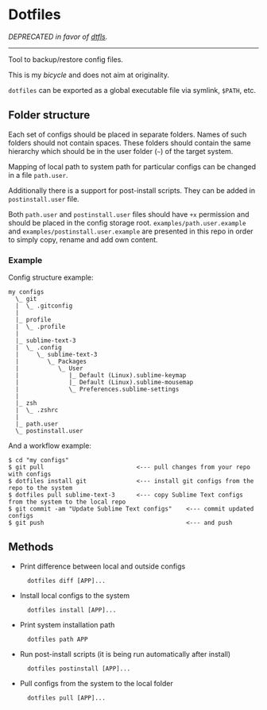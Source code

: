 # Dotfiles

*DEPRECATED in favor of [dtfls](https://github.com/phts/dtfls).*

---

Tool to backup/restore config files.

This is my _bicycle_ and does not aim at originality.

`dotfiles` can be exported as a global executable file via symlink, `$PATH`, etc.

## Folder structure

Each set of configs should be placed in separate folders.
Names of such folders should not contain spaces.
These folders should contain the same hierarchy which should be
in the user folder (`~`) of the target system.

Mapping of local path to system path for particular configs can be changed
in a file `path.user`.

Additionally there is a support for post-install scripts. They can be added in
`postinstall.user` file.

Both `path.user` and `postinstall.user` files should have `+x` permission
and should be placed in the config storage root.
`examples/path.user.example` and `examples/postinstall.user.example` are
presented in this repo in order to simply copy, rename and add own content.

### Example

Config structure example:

    my configs
      \_ git
      |  \_ .gitconfig
      |
      |_ profile
      |  \_ .profile
      |
      |_ sublime-text-3
      |  \_ .config
      |     \_ sublime-text-3
      |        \_ Packages
      |           \_ User
      |              |_ Default (Linux).sublime-keymap
      |              |_ Default (Linux).sublime-mousemap
      |              \_ Preferences.sublime-settings
      |
      |_ zsh
      |  \_ .zshrc
      |
      |_ path.user
      \_ postinstall.user

And a workflow example:

    $ cd "my configs"
    $ git pull                          <--- pull changes from your repo with configs
    $ dotfiles install git              <--- install git configs from the repo to the system
    $ dotfiles pull sublime-text-3      <--- copy Sublime Text configs from the system to the local repo
    $ git commit -am "Update Sublime Text configs"    <--- commit updated configs
    $ git push                                        <--- and push

## Methods

* Print difference between local and outside configs

        dotfiles diff [APP]...

* Install local configs to the system

        dotfiles install [APP]...

* Print system installation path

        dotfiles path APP

* Run post-install scripts (it is being run automatically after install)

        dotfiles postinstall [APP]...

* Pull configs from the system to the local folder

        dotfiles pull [APP]...
